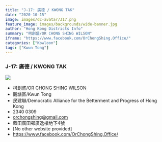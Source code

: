 ```yaml
---
title: "J-17: 廣德 / KWONG TAK"
date: "2020-10-15"
image: images/dc-avatar/J17.png
feature_image: images/backgrounds/wide-banner.jpg
author: "Hong Kong Districts Info"
summary: "柯創盛/OR CHONG SHING WILSON"
iframe: "https://www.facebook.com/OrChongShing.Office/"
categories: ["Kowloon"]
tags: ["Kwun Tong"]
---
```


### J-17: 廣德 / KWONG TAK  
![](/images/dc-avatar/J17.png)  

 - 柯創盛/OR CHONG SHING WILSON  
 - 觀塘區/Kwun Tong  
 - 民建聯/Democratic Alliance for the Betterment and Progress of Hong Kong  
 - 2340 0309  
 - orchongshing@gmail.com  
 - 藍田廣田邨廣逸樓地下4號  
 - [No other website provided]  
 - https://www.facebook.com/OrChongShing.Office/
